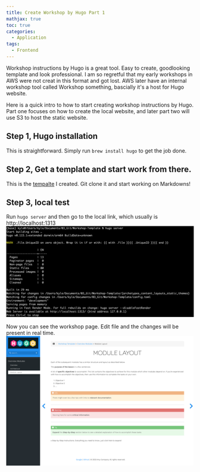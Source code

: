 ```yaml
---
title: Create Workshop by Hugo Part 1
mathjax: true
toc: true
categories:
  - Application
tags:
  - Frontend
---
```

Workshop instructions by Hugo is a great tool. Easy to create, goodlooking template and look professional. I am so regretful that my early workshops in AWS were not creat in this format and got lost. AWS later have an internal workshop tool called Workshop something, bascially it's a host for Hugo website.

Here is a quick intro to how to start creating workshop instructions by Hugo. Part one focuses on how to create the local website, and later part two will use S3 to host the static website.

## Step 1, Hugo installation
This is straightforward. Simply run `brew install hugo` to get the job done.

## Step 2, Get a template and start work from there.
This is the [tempalte](https://github.com/kylehh/workshop-template) I created. Git clone it and start working on Markdowns!

## Step 3, local test
Run `hugo server` and then go to the local link, which usually is http://localhost:1313  
![Alt text](/assets/images/2023/23-07-03-hugo-workshop-template_files/hugoserver.png)  

Now you can see the workshop page. Edit file and the changes will be present in real time.   
![Alt text](/assets/images/2023/23-07-03-hugo-workshop-template_files/hugo.png)  
